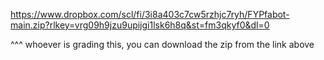 https://www.dropbox.com/scl/fi/3i8a403c7cw5rzhjc7ryh/FYPfabot-main.zip?rlkey=vrg09h9jzu9upijgi1lsk6h8q&st=fm3qkyf0&dl=0


^^^ whoever is grading this, you can download the zip from the link above
